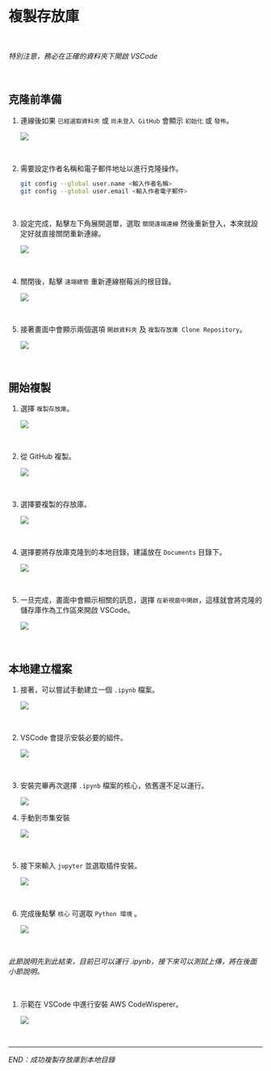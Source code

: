 # 複製存放庫

<br>

_特別注意，務必在正確的資料夾下開啟 VSCode_

<br>

## 克隆前準備

1. 連線後如果 `已經選取資料夾` 或 `尚未登入 GitHub` 會顯示 `初始化` 或 `發佈`。

    ![](images/img_026.png)

<br>

2. 需要設定作者名稱和電子郵件地址以進行克隆操作。

    ```bash
    git config --global user.name <輸入作者名稱>
    git config --global user.email <輸入作者電子郵件>
    ```

<br>

3. 設定完成，點擊左下角展開選單，選取 `關閉遠端連線` 然後重新登入，本來就設定好就直接關閉重新連線。

    ![](images/img_27.png)

<br>

4. 關閉後，點擊 `遠端總管` 重新連線樹莓派的根目錄。

    ![](images/img_70.png)

<br>

5. 接著畫面中會顯示兩個選項 `開啟資料夾` 及 `複製存放庫 Clone Repository`。

    ![](images/img_28.png)

<br>

## 開始複製


1. 選擇 `複製存放庫`。

    ![](images/img_29.png)

<br>

2. 從 GitHub 複製。

    ![](images/img_30.png)

<br>

3. 選擇要複製的存放庫。

    ![](images/img_32.png)

<br>

4. 選擇要將存放庫克隆到的本地目錄，建議放在 `Documents` 目錄下。

    ![](images/img_33.png)

<br>

5. 一旦完成，畫面中會顯示相關的訊息，選擇 `在新視窗中開啟`，這樣就會將克隆的儲存庫作為工作區來開啟 VSCode。

    ![](images/img_34.png)

<br>

## 本地建立檔案

1. 接著，可以嘗試手動建立一個 `.ipynb` 檔案。

    ![](images/img_35.png)

<br>

2. VSCode 會提示安裝必要的組件。

    ![](images/img_37.png)

<br>

3. 安裝完畢再次選擇 `.ipynb` 檔案的核心，依舊還不足以運行。

    ![](images/img_38.png)

4. 手動到市集安裝

    ![](images/img_39.png)

<br>

5. 接下來輸入 `jupyter` 並選取插件安裝。

    ![](images/img_40.png)

<br>

6. 完成後點擊 `核心` 可選取 `Python 環境` 。

    ![](images/img_41.png)

<br>

_此節說明先到此結束，目前已可以運行 .ipynb，接下來可以測試上傳，將在後面小節說明。_

<br>

1. 示範在 VSCode 中進行安裝 AWS CodeWisperer。

    ![](images/img_68.png)

<br>

___

_END：成功複製存放庫到本地目錄_


